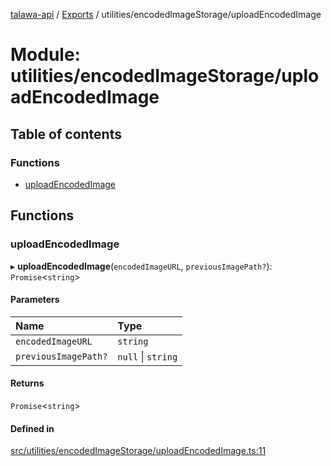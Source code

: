 [talawa-api](../README.md) / [Exports](../modules.md) / utilities/encodedImageStorage/uploadEncodedImage

# Module: utilities/encodedImageStorage/uploadEncodedImage

## Table of contents

### Functions

- [uploadEncodedImage](utilities_encodedImageStorage_uploadEncodedImage.md#uploadencodedimage)

## Functions

### uploadEncodedImage

▸ **uploadEncodedImage**(`encodedImageURL`, `previousImagePath?`): `Promise`<`string`\>

#### Parameters

| Name | Type |
| :------ | :------ |
| `encodedImageURL` | `string` |
| `previousImagePath?` | ``null`` \| `string` |

#### Returns

`Promise`<`string`\>

#### Defined in

[src/utilities/encodedImageStorage/uploadEncodedImage.ts:11](https://github.com/Nitya-Pasrija/talawa-api/blob/d3a6af9/src/utilities/encodedImageStorage/uploadEncodedImage.ts#L11)

